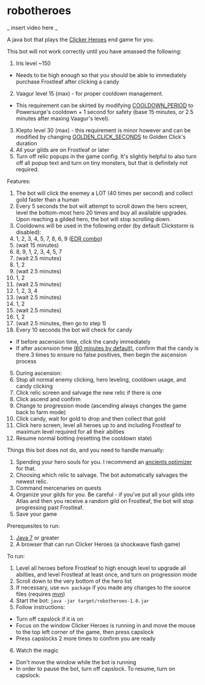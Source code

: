 # robotheroes

_ insert video here _

A java bot that plays the [Clicker Heroes](https://clickerheroes.com) end game for you.

This bot will not work correctly until you have amassed the following:
 1. Iris level ~150
  - Needs to be high enough so that you should be able to immediately purchase Frostleaf after clicking a candy
 2. Vaagur level 15 (max) - for proper cooldown management.
  - This requirement can be skirted by modifying [COOLDOWN_PERIOD](https://github.com/andrewmacheret/robotheroes/blob/master/src/com/macheret/robotheroes/RobotHero.java#L32) to Powersurge's cooldown + 1 second for safety (base 15 minutes, or 2.5 minutes after maxing Vaagur's level).
 3. Klepto level 30 (max) - this requirement is minor however and can be modified by changing [GOLDEN_CLICK_SECONDS](https://github.com/andrewmacheret/robotheroes/blob/master/src/com/macheret/robotheroes/RobotHero.java#L26) to Golden Click's duration
 4. All your gilds are on Frostleaf or later
 5. Turn off relic popups in the game config. It's slightly helpful to also turn off all popup text and turn on tiny monsters, but that is definitely not required.

Features:
 1. The bot will click the enemey a LOT (40 times per second) and collect gold faster than a human
 2. Every 5 seconds the bot will attempt to scroll down the hero screen, level the bottom-most hero 20 times and buy all available upgrades. Upon reaching a gilded hero, the bot will stop scrolling down.
 3. Cooldowns will be used in the following order (by default Clickstorm is disabled):
  1. 1, 2, 3, 4, 5, 7, 8, 6, 9 ([EDR combo](https://www.reddit.com/r/ClickerHeroes/comments/2j5v1k/about_edr_combo/))
  2. (wait 15 minutes)
  3. 8, 9, 1, 2, 3, 4, 5, 7
  4. (wait 2.5 minutes)
  5. 1, 2
  6. (wait 2.5 minutes)
  7. 1, 2
  8. (wait 2.5 minutes)
  9. 1, 2, 3, 4
  10. (wait 2.5 minutes)
  11. 1, 2
  12. (wait 2.5 minutes)
  13. 1, 2
  14. (wait 2.5 minutes, then go to step 1)
 4. Every 10 seconds the bot will check for candy
  - If before ascension time, click the candy immediately
  - If after ascension time [(60 minutes by default)](https://github.com/andrewmacheret/robotheroes/blob/master/src/com/macheret/robotheroes/RobotHero.java#L27), confirm that the candy is there 3 times to ensure no false positives, then begin the ascension process
 5. During ascension:
  1. Stop all normal enemy clicking, hero leveling, cooldown usage, and candy clicking
  2. Click relic screen and salvage the new relic if there is one
  3. Click ascend and confirm
  4. Change to progression mode (ascending always changes the game back to farm mode)
  5. Click candy, wait for gold to drop and then collect that gold
  6. Click hero screen, level all heroes up to and including Frostleaf to maximum level required for all their abilties
  7. Resume normal botting (resetting the cooldown state)

Things this bot does not do, and you need to handle manually:
 1. Spending your hero souls for you. I recommend an [ancients optimizer](http://s3-us-west-2.amazonaws.com/clickerheroes/ancientssoul.html) for that.
 2. Choosing which relic to salvage. The bot automatically salvages the newest relic.
 3. Command mercenaries on quests
 4. Organize your gilds for you. Be careful - if you've put all your gilds into Atlas and then you receive a random gild on Frostleaf, the bot will stop progressing past Frostleaf.
 5. Save your game

Prerequesites to run:
 1. [Java 7](http://www.oracle.com/technetwork/java/javase/downloads/index.html) or greater
 2. A browser that can run Clicker Heroes (a shockwave flash game)

To run:
 1. Level all heroes before Frostleaf to high enough level to upgrade all abilties, and level Frostleaf at least once, and turn on progression mode
 2. Scroll down to the very bottom of the hero list
 3. If necessary, use `mvn package` if you made any changes to the source files (requires [mvn](https://maven.apache.org/))
 4. Start the bot: `java -jar target/robotheroes-1.0.jar`
 5. Follow instructions:
  - Turn off capslock if it is on
  - Focus on the window Clicker Heroes is running in and move the mouse to the top left corner of the game, then press capslock
  - Press capslocks 2 more times to confirm you are ready
 6. Watch the magic
  - Don't move the window while the bot is running
  - In order to pause the bot, turn off capslock. To resume, turn on capslock.
